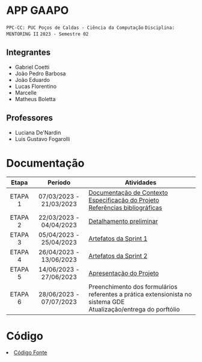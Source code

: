 # APP GAAPO

`PPC-CC: PUC Poços de Caldas - Ciência da Computação`
`Disciplina: MENTORING II`
`2023 - Semestre 02`

## Integrantes

- Gabriel Coetti
- João Pedro Barbosa
- João Eduardo
- Lucas Florentino
- Marcelle
- Matheus Boletta

## Professores

- Luciana De'Nardin
- Luis Gustavo Fogarolli

# Documentação

| Etapa   | Período                 | Atividades |
|  :----:   |  :----:               | ----------- |
| ETAPA 1 | 07/03/2023 - 21/03/2023 |<a href="docs/1-Documentação de Contexto.md"> Documentação de Contexto</a> <br> <a href="docs/2-Especificação do Projeto.md"> Especificação do Projeto</a> <br> <a href="docs/7-Referências.md"> Referências bibliográficas</a>|
| ETAPA 2 | 22/03/2023 - 04/04/2023 |<a href="docs/3-Detalhamento preliminar.md"> Detalhamento preliminar </a> |
| ETAPA 3 | 05/04/2023 - 25/04/2023 |<a href="docs/4-Sprint 1.md"> Artefatos da Sprint 1</a> |
| ETAPA 4 | 26/04/2023 - 13/06/2023 |<a href="docs/5-Sprint 2.md"> Artefatos da Sprint 2</a> |
| ETAPA 5 | 14/06/2023 - 27/06/2023 |<a href="docs/6-Apresentação do Projeto.md"> Apresentação do Projeto</a> |
| ETAPA 6 | 28/06/2023 - 07/07/2023 |Preenchimento dos formulários referentes a prática extensionista no sistema GDE <br> Atualização/entrega do porftólio|

# Código

<li><a href="src/README.md"> Código Fonte</a></li>
